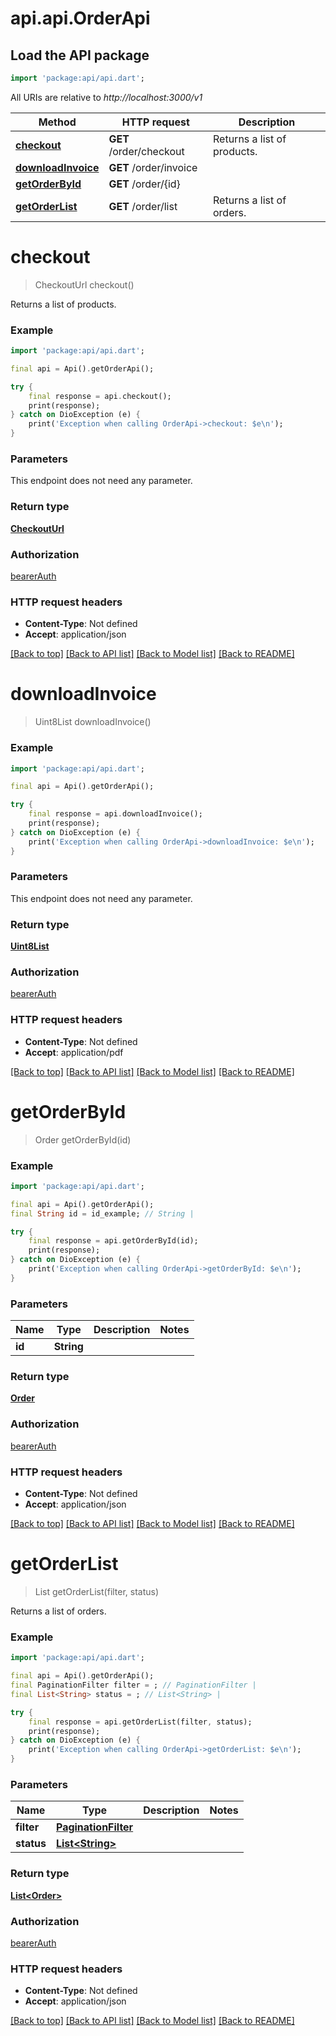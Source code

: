 # api.api.OrderApi

## Load the API package
```dart
import 'package:api/api.dart';
```

All URIs are relative to *http://localhost:3000/v1*

Method | HTTP request | Description
------------- | ------------- | -------------
[**checkout**](OrderApi.md#checkout) | **GET** /order/checkout | Returns a list of products.
[**downloadInvoice**](OrderApi.md#downloadinvoice) | **GET** /order/invoice | 
[**getOrderById**](OrderApi.md#getorderbyid) | **GET** /order/{id} | 
[**getOrderList**](OrderApi.md#getorderlist) | **GET** /order/list | Returns a list of orders.


# **checkout**
> CheckoutUrl checkout()

Returns a list of products.

### Example
```dart
import 'package:api/api.dart';

final api = Api().getOrderApi();

try {
    final response = api.checkout();
    print(response);
} catch on DioException (e) {
    print('Exception when calling OrderApi->checkout: $e\n');
}
```

### Parameters
This endpoint does not need any parameter.

### Return type

[**CheckoutUrl**](CheckoutUrl.md)

### Authorization

[bearerAuth](../README.md#bearerAuth)

### HTTP request headers

 - **Content-Type**: Not defined
 - **Accept**: application/json

[[Back to top]](#) [[Back to API list]](../README.md#documentation-for-api-endpoints) [[Back to Model list]](../README.md#documentation-for-models) [[Back to README]](../README.md)

# **downloadInvoice**
> Uint8List downloadInvoice()



### Example
```dart
import 'package:api/api.dart';

final api = Api().getOrderApi();

try {
    final response = api.downloadInvoice();
    print(response);
} catch on DioException (e) {
    print('Exception when calling OrderApi->downloadInvoice: $e\n');
}
```

### Parameters
This endpoint does not need any parameter.

### Return type

[**Uint8List**](Uint8List.md)

### Authorization

[bearerAuth](../README.md#bearerAuth)

### HTTP request headers

 - **Content-Type**: Not defined
 - **Accept**: application/pdf

[[Back to top]](#) [[Back to API list]](../README.md#documentation-for-api-endpoints) [[Back to Model list]](../README.md#documentation-for-models) [[Back to README]](../README.md)

# **getOrderById**
> Order getOrderById(id)



### Example
```dart
import 'package:api/api.dart';

final api = Api().getOrderApi();
final String id = id_example; // String | 

try {
    final response = api.getOrderById(id);
    print(response);
} catch on DioException (e) {
    print('Exception when calling OrderApi->getOrderById: $e\n');
}
```

### Parameters

Name | Type | Description  | Notes
------------- | ------------- | ------------- | -------------
 **id** | **String**|  | 

### Return type

[**Order**](Order.md)

### Authorization

[bearerAuth](../README.md#bearerAuth)

### HTTP request headers

 - **Content-Type**: Not defined
 - **Accept**: application/json

[[Back to top]](#) [[Back to API list]](../README.md#documentation-for-api-endpoints) [[Back to Model list]](../README.md#documentation-for-models) [[Back to README]](../README.md)

# **getOrderList**
> List<Order> getOrderList(filter, status)

Returns a list of orders.

### Example
```dart
import 'package:api/api.dart';

final api = Api().getOrderApi();
final PaginationFilter filter = ; // PaginationFilter | 
final List<String> status = ; // List<String> | 

try {
    final response = api.getOrderList(filter, status);
    print(response);
} catch on DioException (e) {
    print('Exception when calling OrderApi->getOrderList: $e\n');
}
```

### Parameters

Name | Type | Description  | Notes
------------- | ------------- | ------------- | -------------
 **filter** | [**PaginationFilter**](.md)|  | 
 **status** | [**List&lt;String&gt;**](String.md)|  | 

### Return type

[**List&lt;Order&gt;**](Order.md)

### Authorization

[bearerAuth](../README.md#bearerAuth)

### HTTP request headers

 - **Content-Type**: Not defined
 - **Accept**: application/json

[[Back to top]](#) [[Back to API list]](../README.md#documentation-for-api-endpoints) [[Back to Model list]](../README.md#documentation-for-models) [[Back to README]](../README.md)

